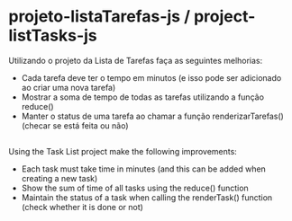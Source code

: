 # projeto-listaTarefas-js / project-listTasks-js
Utilizando o projeto da Lista de Tarefas faça as seguintes melhorias:
- Cada tarefa deve ter o tempo em minutos (e isso pode ser adicionado ao criar uma nova tarefa)
- Mostrar a soma de tempo de todas as tarefas utilizando a função reduce()
- Manter o status de uma tarefa ao chamar a função renderizarTarefas() (checar se está feita ou não)
##
Using the Task List project make the following improvements:
- Each task must take time in minutes (and this can be added when creating a new task)
- Show the sum of time of all tasks using the reduce() function
- Maintain the status of a task when calling the renderTask() function (check whether it is done or not)
